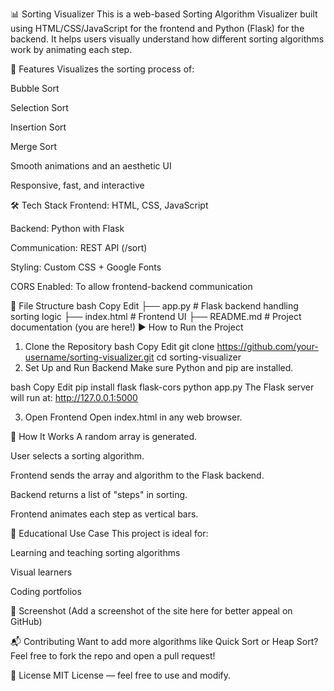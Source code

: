 📊 Sorting Visualizer
This is a web-based Sorting Algorithm Visualizer built using HTML/CSS/JavaScript for the frontend and Python (Flask) for the backend. It helps users visually understand how different sorting algorithms work by animating each step.

🚀 Features
Visualizes the sorting process of:

Bubble Sort

Selection Sort

Insertion Sort

Merge Sort

Smooth animations and an aesthetic UI

Responsive, fast, and interactive

🛠️ Tech Stack
Frontend: HTML, CSS, JavaScript

Backend: Python with Flask

Communication: REST API (/sort)

Styling: Custom CSS + Google Fonts

CORS Enabled: To allow frontend-backend communication

📂 File Structure
bash
Copy
Edit
├── app.py           # Flask backend handling sorting logic
├── index.html       # Frontend UI
├── README.md        # Project documentation (you are here!)
▶️ How to Run the Project
1. Clone the Repository
bash
Copy
Edit
git clone https://github.com/your-username/sorting-visualizer.git
cd sorting-visualizer
2. Set Up and Run Backend
Make sure Python and pip are installed.

bash
Copy
Edit
pip install flask flask-cors
python app.py
The Flask server will run at: http://127.0.0.1:5000

3. Open Frontend
Open index.html in any web browser.

🔁 How It Works
A random array is generated.

User selects a sorting algorithm.

Frontend sends the array and algorithm to the Flask backend.

Backend returns a list of "steps" in sorting.

Frontend animates each step as vertical bars.

🧠 Educational Use Case
This project is ideal for:

Learning and teaching sorting algorithms

Visual learners

Coding portfolios

📸 Screenshot
(Add a screenshot of the site here for better appeal on GitHub)

📬 Contributing
Want to add more algorithms like Quick Sort or Heap Sort?
Feel free to fork the repo and open a pull request!

📜 License
MIT License — feel free to use and modify.
